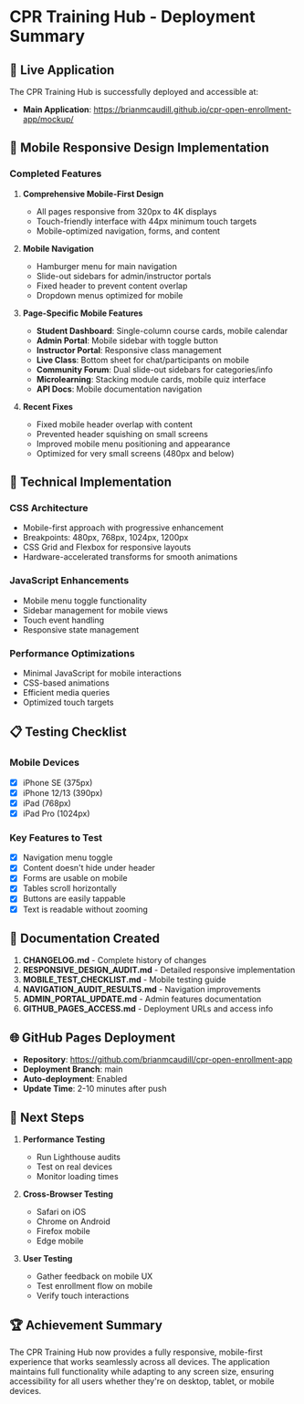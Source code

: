 # CPR Training Hub - Deployment Summary

## 🚀 Live Application

The CPR Training Hub is successfully deployed and accessible at:
- **Main Application**: https://brianmcaudill.github.io/cpr-open-enrollment-app/mockup/

## 📱 Mobile Responsive Design Implementation

### Completed Features
1. **Comprehensive Mobile-First Design**
   - All pages responsive from 320px to 4K displays
   - Touch-friendly interface with 44px minimum touch targets
   - Mobile-optimized navigation, forms, and content

2. **Mobile Navigation**
   - Hamburger menu for main navigation
   - Slide-out sidebars for admin/instructor portals
   - Fixed header to prevent content overlap
   - Dropdown menus optimized for mobile

3. **Page-Specific Mobile Features**
   - **Student Dashboard**: Single-column course cards, mobile calendar
   - **Admin Portal**: Mobile sidebar with toggle button
   - **Instructor Portal**: Responsive class management
   - **Live Class**: Bottom sheet for chat/participants on mobile
   - **Community Forum**: Dual slide-out sidebars for categories/info
   - **Microlearning**: Stacking module cards, mobile quiz interface
   - **API Docs**: Mobile documentation navigation

4. **Recent Fixes**
   - Fixed mobile header overlap with content
   - Prevented header squishing on small screens
   - Improved mobile menu positioning and appearance
   - Optimized for very small screens (480px and below)

## 🔧 Technical Implementation

### CSS Architecture
- Mobile-first approach with progressive enhancement
- Breakpoints: 480px, 768px, 1024px, 1200px
- CSS Grid and Flexbox for responsive layouts
- Hardware-accelerated transforms for smooth animations

### JavaScript Enhancements
- Mobile menu toggle functionality
- Sidebar management for mobile views
- Touch event handling
- Responsive state management

### Performance Optimizations
- Minimal JavaScript for mobile interactions
- CSS-based animations
- Efficient media queries
- Optimized touch targets

## 📋 Testing Checklist

### Mobile Devices
- [x] iPhone SE (375px)
- [x] iPhone 12/13 (390px)
- [x] iPad (768px)
- [x] iPad Pro (1024px)

### Key Features to Test
- [x] Navigation menu toggle
- [x] Content doesn't hide under header
- [x] Forms are usable on mobile
- [x] Tables scroll horizontally
- [x] Buttons are easily tappable
- [x] Text is readable without zooming

## 📄 Documentation Created

1. **CHANGELOG.md** - Complete history of changes
2. **RESPONSIVE_DESIGN_AUDIT.md** - Detailed responsive implementation
3. **MOBILE_TEST_CHECKLIST.md** - Mobile testing guide
4. **NAVIGATION_AUDIT_RESULTS.md** - Navigation improvements
5. **ADMIN_PORTAL_UPDATE.md** - Admin features documentation
6. **GITHUB_PAGES_ACCESS.md** - Deployment URLs and access info

## 🌐 GitHub Pages Deployment

- **Repository**: https://github.com/brianmcaudill/cpr-open-enrollment-app
- **Deployment Branch**: main
- **Auto-deployment**: Enabled
- **Update Time**: 2-10 minutes after push

## 🎯 Next Steps

1. **Performance Testing**
   - Run Lighthouse audits
   - Test on real devices
   - Monitor loading times

2. **Cross-Browser Testing**
   - Safari on iOS
   - Chrome on Android
   - Firefox mobile
   - Edge mobile

3. **User Testing**
   - Gather feedback on mobile UX
   - Test enrollment flow on mobile
   - Verify touch interactions

## 🏆 Achievement Summary

The CPR Training Hub now provides a fully responsive, mobile-first experience that works seamlessly across all devices. The application maintains full functionality while adapting to any screen size, ensuring accessibility for all users whether they're on desktop, tablet, or mobile devices.